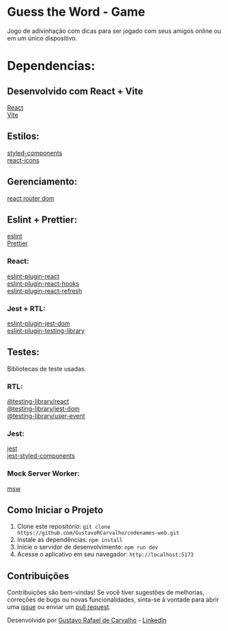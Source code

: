 # Guess the Word - Game

Jogo de adivinhação com dicas para ser jogado com seus amigos online ou em um único dispositivo.

# Dependencias:

## Desenvolvido com React + Vite

[React](https://github.com/facebook/react) <br />
[Vite](https://github.com/vitejs/vite) <br />

## Estilos:

[styled-components](https://github.com/styled-components/styled-components) <br />
[react-icons](https://github.com/react-icons/react-icons) <br />

## Gerenciamento:

[react router dom](https://github.com/remix-run/react-router) <br />

## Eslint + Prettier:

[eslint](https://github.com/eslint/eslint) <br />
[Prettier](https://marketplace.visualstudio.com/items?itemName=esbenp.prettier-vscode) <br />

### React:

[eslint-plugin-react](https://github.com/jsx-eslint/eslint-plugin-react) <br />
[eslint-plugin-react-hooks](https://github.com/facebook/react/tree/main/packages/eslint-plugin-react-hooks) <br />
[eslint-plugin-react-refresh](https://github.com/ArnaudBarre/eslint-plugin-react-refresh) <br />

### Jest + RTL:

[eslint-plugin-jest-dom](https://github.com/testing-library/eslint-plugin-jest-dom) <br />
[eslint-plugin-testing-library](https://github.com/testing-library/eslint-plugin-testing-library) <br />

## Testes:

Bibliotecas de teste usadas.

### RTL:

[@testing-library/react](https://github.com/testing-library/react-testing-library) <br />
[@testing-library/jest-dom](https://github.com/testing-library/jest-dom) <br />
[@testing-library/user-event](https://github.com/testing-library/user-event) <br />

### Jest:

[jest](https://github.com/jestjs/jest) <br />
[jest-styled-components](https://github.com/styled-components/jest-styled-components) <br />

### Mock Server Worker:

[msw](https://github.com/mswjs/msw) <br />

## Como Iniciar o Projeto

1. Clone este repositório: `git clone https://github.com/GustavoRCarvalho/codenames-web.git`
2. Instale as dependências: `npm install`
3. Inicie o servidor de desenvolvimento: `npm run dev`
4. Acesse o aplicativo em seu navegador: `http://localhost:5173`

## Contribuições

Contribuições são bem-vindas! Se você tiver sugestões de melhorias, correções de bugs ou novas funcionalidades, sinta-se à vontade para abrir uma [issue](https://github.com/GustavoRCarvalho/codenames-web/issues) ou enviar um [pull request](https://github.com/GustavoRCarvalho/codenames-web/pulls).

Desenvolvido por [Gustavo Rafael de Carvalho](https://github.com/GustavoRCarvalho) - [LinkedIn](https://www.linkedin.com/in/gustavo-carvalho-0/)
